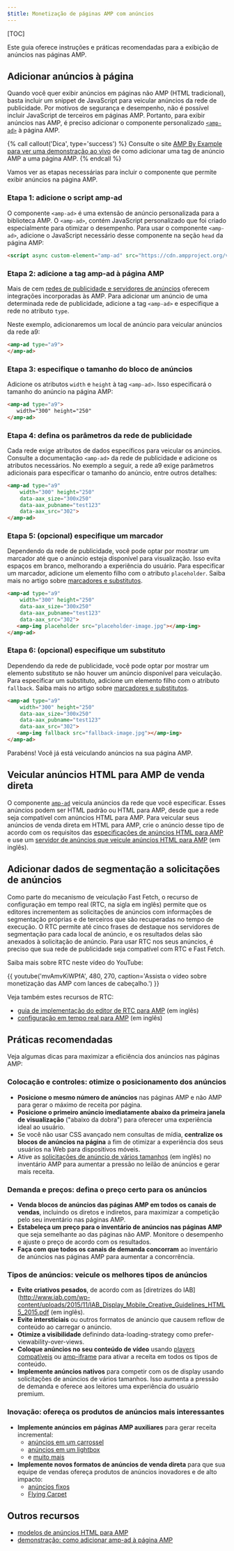 ```yaml
---
$title: Monetização de páginas AMP com anúncios
---
```


[TOC]

Este guia oferece instruções e práticas recomendadas para a exibição de anúncios nas páginas AMP.

## Adicionar anúncios à página

Quando você quer exibir anúncios em páginas não AMP (HTML tradicional), basta incluir um snippet de JavaScript para veicular anúncios da rede de publicidade.  Por motivos de segurança e desempenho, não é possível incluir JavaScript de terceiros em páginas AMP.  Portanto, para exibir anúncios nas AMP, é preciso adicionar o componente personalizado [`<amp-ad>`](/pt_br/docs/reference/components/amp-ad.html) à página AMP.

{% call callout('Dica', type='success') %}
Consulte o site [AMP By Example para ver uma demonstração ao vivo](https://ampbyexample.com/components/amp-ad/) de como adicionar uma tag de anúncio AMP a uma página AMP.
{% endcall %}

Vamos ver as etapas necessárias para incluir o componente que permite exibir anúncios na página AMP.

### Etapa 1: adicione o script amp-ad

O componente `<amp-ad>` é uma extensão de anúncio personalizada para a biblioteca AMP. O `<amp-ad>`, contém JavaScript personalizado que foi criado especialmente para otimizar o desempenho. Para usar o componente `<amp-ad>`, adicione o JavaScript necessário desse componente na seção `head` da página AMP:

```html
<script async custom-element="amp-ad" src="https://cdn.ampproject.org/v0/amp-ad-0.1.js"></script>
```

### Etapa 2: adicione a tag amp-ad à página AMP

Mais de cem [redes de publicidade e servidores de anúncios](/pt_br/docs/ads/ads_vendors.html) oferecem integrações incorporadas às AMP.  Para adicionar um anúncio de uma determinada rede de publicidade, adicione a tag `<amp-ad>` e especifique a rede no atributo `type`.

Neste exemplo, adicionaremos um local de anúncio para veicular anúncios da rede a9: 

```html
<amp-ad type="a9">
</amp-ad>
```

### Etapa 3: especifique o tamanho do bloco de anúncios

Adicione os atributos `width` e `height` à tag `<amp-ad>`.  Isso especificará o tamanho do anúncio na página AMP: 

```html hl_lines="2"
<amp-ad type="a9">
   width="300" height="250"
</amp-ad>
```

### Etapa 4: defina os parâmetros da rede de publicidade

Cada rede exige atributos de dados específicos para veicular os anúncios.  Consulte a documentação `<amp-ad>` da rede de publicidade e adicione os atributos necessários. No exemplo a seguir, a rede a9 exige parâmetros adicionais para especificar o tamanho do anúncio, entre outros detalhes:

```html hl_lines="3 4 5"
<amp-ad type="a9"
    width="300" height="250"
    data-aax_size="300x250"
    data-aax_pubname="test123"
    data-aax_src="302">
</amp-ad>
```

### Etapa 5: (opcional) especifique um marcador 

Dependendo da rede de publicidade, você pode optar por mostrar um marcador até que o anúncio esteja disponível para visualização. Isso evita espaços em branco, melhorando a experiência do usuário.  Para especificar um marcador, adicione um elemento filho com o atributo `placeholder`. Saiba mais no artigo sobre [marcadores e substitutos](/pt_br/docs/design/responsive/placeholders.html).

```html hl_lines="6"
<amp-ad type="a9"
    width="300" height="250"
    data-aax_size="300x250"
    data-aax_pubname="test123"
    data-aax_src="302">
   <amp-img placeholder src="placeholder-image.jpg"></amp-img>
</amp-ad>
```

### Etapa 6: (opcional) especifique um substituto 

Dependendo da rede de publicidade, você pode optar por mostrar um elemento substituto se não houver um anúncio disponível para veiculação. Para especificar um substituto, adicione um elemento filho com o atributo `fallback`. Saiba mais no artigo sobre [marcadores e substitutos](/pt_br/docs/design/responsive/placeholders.html).

```html hl_lines="6"
<amp-ad type="a9"
    width="300" height="250"
    data-aax_size="300x250"
    data-aax_pubname="test123"
    data-aax_src="302">
   <amp-img fallback src="fallback-image.jpg"></amp-img>
</amp-ad>
```

Parabéns! Você já está veiculando anúncios na sua página AMP.

## Veicular anúncios HTML para AMP de venda direta

O componente [`amp-ad`](/pt_br/docs/reference/components/amp-ad.html) veicula anúncios da rede que você especificar.  Esses anúncios podem ser HTML padrão ou HTML para AMP, desde que a rede seja compatível com anúncios HTML para AMP. Para veicular seus anúncios de venda direta em HTML para AMP, crie o anúncio desse tipo de acordo com os requisitos das [especificações de anúncios HTML para AMP](/pt_br/docs/ads/a4a_spec.html) e use um [servidor de anúncios que veicule anúncios HTML para AMP](https://github.com/ampproject/amphtml/blob/master/ads/google/a4a/docs/a4a-readme.md#publishers) (em inglês).

## Adicionar dados de segmentação a solicitações de anúncios

Como parte do mecanismo de veiculação Fast Fetch, o recurso de configuração em tempo real (RTC, na sigla em inglês) permite que os editores incrementem as solicitações de anúncios com informações de segmentação próprias e de terceiros que são recuperadas no tempo de execução. O RTC permite até cinco frases de destaque nos servidores de segmentação para cada local de anúncio, e os resultados delas são anexados à solicitação de anúncio.  Para usar RTC nos seus anúncios, é preciso que sua rede de publicidade seja compatível com RTC e Fast Fetch.  

Saiba mais sobre RTC neste vídeo do YouTube:

{{ youtube('mvAmvKiWPfA', 480, 270, caption='Assista o vídeo sobre monetização das AMP com lances de cabeçalho.') }}

Veja também estes recursos de RTC:

*   [guia de implementação do editor de RTC para AMP](https://github.com/ampproject/amphtml/blob/master/extensions/amp-a4a/rtc-publisher-implementation-guide.md) (em inglês)
*   [configuração em tempo real para AMP](https://github.com/ampproject/amphtml/blob/master/extensions/amp-a4a/rtc-documentation.md) (em inglês)


## Práticas recomendadas

Veja algumas dicas para maximizar a eficiência dos anúncios nas páginas AMP:


### Colocação e controles: otimize o posicionamento dos anúncios

*   **Posicione o mesmo número de anúncios** nas páginas AMP e não AMP para gerar o máximo de receita por página.
*   **Posicione o primeiro anúncio imediatamente abaixo da primeira janela de visualização** ("abaixo da dobra") para oferecer uma experiência ideal ao usuário.
*   Se você não usar CSS avançado nem consultas de mídia, **centralize os blocos de anúncios na página** a fim de otimizar a experiência dos seus usuários na Web para dispositivos móveis.
*   Ative as [solicitações de anúncio de vários tamanhos](https://github.com/ampproject/amphtml/blob/master/ads/README.md#support-for-multi-size-ad-requests) (em inglês) no inventário AMP para aumentar a pressão no leilão de anúncios e gerar mais receita.

### Demanda e preços: defina o preço certo para os anúncios

*   **Venda blocos de anúncios das páginas AMP em todos os canais de vendas**, incluindo os diretos e indiretos, para maximizar a competição pelo seu inventário nas páginas AMP.
*   **Estabeleça um preço para o inventário de anúncios nas páginas AMP** que seja semelhante ao das páginas não AMP. Monitore o desempenho e ajuste o preço de acordo com os resultados.
*   **Faça com que todos os canais de demanda concorram** ao inventário de anúncios nas páginas AMP para aumentar a concorrência.

### Tipos de anúncios: veicule os melhores tipos de anúncios

*   **Evite criativos pesados**, de acordo com as [diretrizes do IAB](http://www.iab.com/wp-content/uploads/2015/11/IAB_Display_Mobile_Creative_Guidelines_HTML5_2015.pdf (em inglês).
*   **Evite intersticiais** ou outros formatos de anúncio que causem reflow de conteúdo ao carregar o anúncio.
*   **Otimize a visibilidade** definindo data-loading-strategy como prefer-viewability-over-views.
*   **Coloque anúncios no seu conteúdo de vídeo** usando [players compatíveis](/pt_br/docs/reference/components.html#media) ou [amp-iframe](https://ampbyexample.com/components/amp-iframe/) para ativar a receita em todos os tipos de conteúdo.
*   **Implemente anúncios nativos** para competir com os de display usando solicitações de anúncios de vários tamanhos. Isso aumenta a pressão de demanda e oferece aos leitores uma experiência do usuário premium.

### Inovação: ofereça os produtos de anúncios mais interessantes

*   **Implemente anúncios em páginas AMP auxiliares** para gerar receita incremental:
    *   [anúncios em um carrossel](https://ampbyexample.com/amp-ads/advanced_ads/carousel_ad/)
    *   [anúncios em um lightbox](https://ampbyexample.com/amp-ads/experimental_ads/lightbox_ad/)
    *   e [muito mais](https://ampbyexample.com/amp-ads/#amp-ads/advanced_ads)
*   **Implemente novos formatos de anúncios de venda direta** para que sua equipe de vendas ofereça produtos de anúncios inovadores e de alto impacto:
    *   [anúncios fixos](https://ampbyexample.com/components/amp-sticky-ad/)
    *   [Flying Carpet](https://ampbyexample.com/components/amp-fx-flying-carpet/)

## Outros recursos

*   [modelos de anúncios HTML para AMP](https://ampbyexample.com/amp-ads/#amp-ads/advanced_ads)
*   [demonstração: como adicionar amp-ad à página AMP](https://ampbyexample.com/components/amp-ad/)
 
